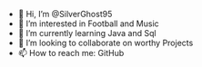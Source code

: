 - 👋 Hi, I’m @SilverGhost95
- 👀 I’m interested in Football and Music
- 🌱 I’m currently learning Java and Sql
- 💞️ I’m looking to collaborate on worthy Projects 
- 📫 How to reach me: GitHub


